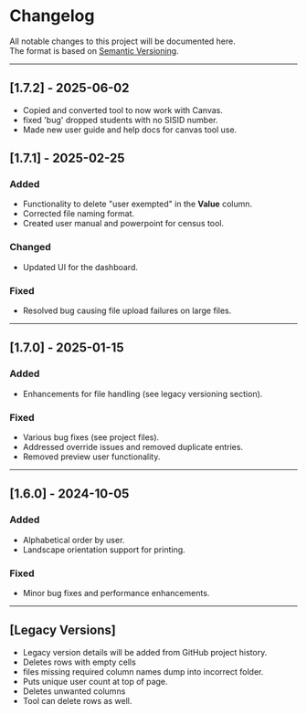 # Changelog

All notable changes to this project will be documented here.  
The format is based on [Semantic Versioning](https://semver.org/).

---
## [1.7.2] - 2025-06-02
- Copied and converted tool to now work with Canvas.
- fixed 'bug' dropped students with no SISID number.
- Made new user guide and help docs for canvas tool use.

## [1.7.1] - 2025-02-25
### Added
- Functionality to delete "user exempted" in the **Value** column.
- Corrected file naming format.
- Created user manual and powerpoint for census tool.

### Changed
- Updated UI for the dashboard.

### Fixed
- Resolved bug causing file upload failures on large files.

---

## [1.7.0] - 2025-01-15
### Added
- Enhancements for file handling (see legacy versioning section).

### Fixed
- Various bug fixes (see project files).
- Addressed override issues and removed duplicate entries.
- Removed preview user functionality.

---

## [1.6.0] - 2024-10-05
### Added
- Alphabetical order by user.
- Landscape orientation support for printing.

### Fixed
- Minor bug fixes and performance enhancements.

---

## [Legacy Versions]
- Legacy version details will be added from GitHub project history.
- Deletes rows with empty cells
- files missing required column names dump into incorrect folder.
- Puts unique user count at top of page.
- Deletes unwanted columns
- Tool can delete rows as well.
  
